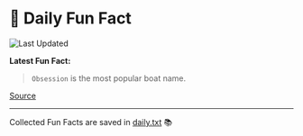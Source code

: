 # 🌟 Daily Fun Fact

![Last Updated](https://img.shields.io/badge/Last_Updated-2025_05_22-blue?style=flat-square)

**Latest Fun Fact:**

> `Obsession` is the most popular boat name.

[Source](http://www.djtech.net/humor/useless_facts.htm)

---

Collected Fun Facts are saved in [daily.txt](daily.txt) 📚
